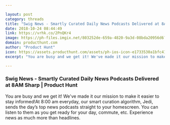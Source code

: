 ```yaml
---

layout: post
category: threads
title: "Swig News - Smartly Curated Daily News Podcasts Delivered at 8AM Sharp"
date: 2018-10-24 08:44:49
link: https://vrhk.co/2PnQKr4
image: https://ph-files.imgix.net/803252de-659a-4820-9a3d-08bda20956d6?auto=format&fit=crop&h=512&w=1024
domain: producthunt.com
author: "Product Hunt"
icon: https://assets.producthunt.com/assets/ph-ios-icon-e1733530a1bfc41080db8161823f1ef262cdbbc933800c0a2a706f70eb9c277a.png
excerpt: "You are busy and we get it! We've made it our mission to make it easier to stay informed!At 8:00 am everyday, our smart curation algorithm, Jedi, sends the day’s top news podcasts straight to your homescreen. You can listen to them as you get ready for your day, commute, etc. Experience news as much more than headlines."

---
```


### Swig News - Smartly Curated Daily News Podcasts Delivered at 8AM Sharp | Product Hunt

You are busy and we get it! We've made it our mission to make it easier to stay informed!At 8:00 am everyday, our smart curation algorithm, Jedi, sends the day’s top news podcasts straight to your homescreen. You can listen to them as you get ready for your day, commute, etc. Experience news as much more than headlines.